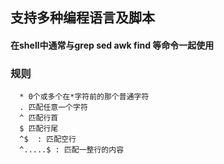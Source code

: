 ## 支持多种编程语言及脚本

#### 在shell中通常与grep sed awk find 等命令一起使用

### 规则
      * 0个或多个在*字符前的那个普通字符
      . 匹配任意一个字符
      ^ 匹配行首
      $ 匹配行尾
      ^$  : 匹配空行
      ^.....$ : 匹配一整行的内容


